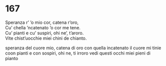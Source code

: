 # 167
  
Speranza r’ ’o mio cor, catena r’oro,  
Cu’ chella ’ncatenato ’o cor me tene.  
Cu’ pianti e cu’ suspiri, ohi ne’, t’aroro.  
Vite chist’uocchie miei chini de chianto.

speranza del cuore mio, catena di oro
con quella incatenato il cuore mi tinie
coon pianti e con sospiri, ohi ne, ti irroro
vedi questi occhi miei pieni di pianto
